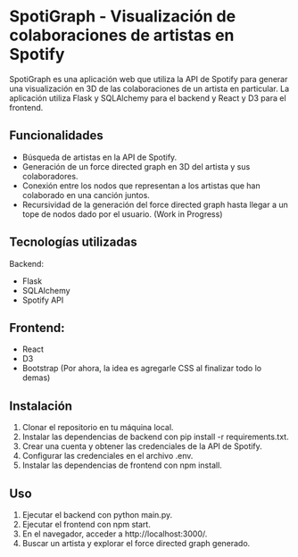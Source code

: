 # SpotiGraph - Visualización de colaboraciones de artistas en Spotify
SpotiGraph es una aplicación web que utiliza la API de Spotify para generar una visualización en 3D de las colaboraciones de un artista en particular. La aplicación utiliza Flask y SQLAlchemy para el backend y React y D3 para el frontend.

## Funcionalidades
- Búsqueda de artistas en la API de Spotify.
- Generación de un force directed graph en 3D del artista y sus colaboradores.
- Conexión entre los nodos que representan a los artistas que han colaborado en una canción juntos.
- Recursividad de la generación del force directed graph hasta llegar a un tope de nodos dado por el usuario. (Work in Progress)

## Tecnologías utilizadas
Backend:

- Flask
- SQLAlchemy
- Spotify API

## Frontend:

- React
- D3
- Bootstrap (Por ahora, la idea es agregarle CSS al finalizar todo lo demas)

## Instalación
1. Clonar el repositorio en tu máquina local.
2. Instalar las dependencias de backend con pip install -r requirements.txt.
3. Crear una cuenta y obtener las credenciales de la API de Spotify.
4. Configurar las credenciales en el archivo .env.
5. Instalar las dependencias de frontend con npm install.

## Uso
1. Ejecutar el backend con python main.py.
2. Ejecutar el frontend con npm start.
3. En el navegador, acceder a http://localhost:3000/.
4. Buscar un artista y explorar el force directed graph generado.


